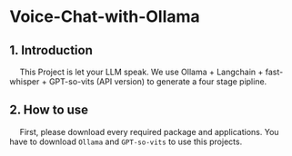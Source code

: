 # Voice-Chat-with-Ollama
 
## 1. Introduction

&emsp; This Project is let your LLM speak. We use Ollama + Langchain + fast-whisper + GPT-so-vits (API version) to generate a four stage pipline.

## 2. How to use

&emsp; First, please download every required package and applications. You have to download `Ollama` and `GPT-so-vits` to use this projects.